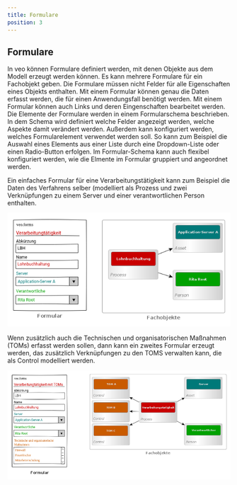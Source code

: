 ```yaml
---
title: Formulare
position: 3
---
```


## Formulare

In veo können Formulare definiert werden, mit denen Objekte aus dem Modell erzeugt werden können. Es kann mehrere Formulare für ein Fachobjekt geben. Die Formulare müssen nicht Felder für alle Eigenschaften eines Objekts enthalten. Mit einem Formular können genau die Daten erfasst werden, die für einen Anwendungsfall benötigt werden. Mit einem Formular können auch Links und deren Eingenschaften bearbeitet werden. Die Elemente der Formulare werden in einem Formularschema beschrieben. In dem Schema wird definiert welche Felder angezeigt werden, welche Aspekte damit verändert werden. Außerdem kann konfiguriert werden, welches Formularelement verwendet werden soll. So kann zum Beispiel die Auswahl eines Elements aus einer Liste durch eine Dropdown-Liste oder einen Radio-Button erfolgen. Im Formular-Schema kann auch flexibel konfiguriert werden, wie die Elmente im Formular gruppiert und angeordnet werden.

Ein einfaches Formular für eine Verarbeitungstätigkeit kann zum Beispiel die Daten des Verfahrens selber (modelliert als <DocLink to="/object_model/objects#process">Prozess</DocLink> und zwei Verknüpfungen zu einem Server und einer verantwortlichen Person enthalten.

![veo-forms-data-VTK](media/veo-forms-data-VTK.png)

Wenn zusätzlich auch die Technischen und organisatorischen Maßnahmen (TOMs) erfasst werden sollen, dann kann ein zweites Formular erzeugt werden, das zusätzlich Verknüpfungen zu den TOMS verwalten kann, die als <DocLink to="/object_model/objects#control">Control</DocLink> modelliert werden.

![veo-forms-data-VTK-TOM](media/veo-forms-data-VTK-TOM.png)
